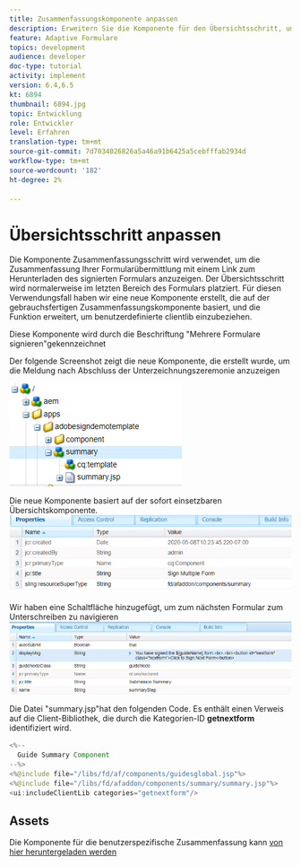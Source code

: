 ```yaml
---
title: Zusammenfassungskomponente anpassen
description: Erweitern Sie die Komponente für den Übersichtsschritt, um die Funktion zum Navigieren zum nächsten Formular im Paket einzuschließen.
feature: Adaptive Formulare
topics: development
audience: developer
doc-type: tutorial
activity: implement
version: 6.4,6.5
kt: 6894
thumbnail: 6894.jpg
topic: Entwicklung
role: Entwickler
level: Erfahren
translation-type: tm+mt
source-git-commit: 7d7034026826a5a46a91b6425a5cebfffab2934d
workflow-type: tm+mt
source-wordcount: '182'
ht-degree: 2%

---
```



# Übersichtsschritt anpassen

Die Komponente Zusammenfassungsschritt wird verwendet, um die Zusammenfassung Ihrer Formularübermittlung mit einem Link zum Herunterladen des signierten Formulars anzuzeigen. Der Übersichtsschritt wird normalerweise im letzten Bereich des Formulars platziert.
Für diesen Verwendungsfall haben wir eine neue Komponente erstellt, die auf der gebrauchsfertigen Zusammenfassungskomponente basiert, und die Funktion erweitert, um benutzerdefinierte clientlib einzubeziehen.

Diese Komponente wird durch die Beschriftung &quot;Mehrere Formulare signieren&quot;gekennzeichnet

Der folgende Screenshot zeigt die neue Komponente, die erstellt wurde, um die Meldung nach Abschluss der Unterzeichnungszeremonie anzuzeigen

![Zusammenfassungskomponente](assets/summary.PNG)

Die neue Komponente basiert auf der sofort einsetzbaren Übersichtskomponente.
![component-prop](assets/componentprop.PNG)

Wir haben eine Schaltfläche hinzugefügt, um zum nächsten Formular zum Unterschreiben zu navigieren
![template-code](assets/template-code.PNG)

Die Datei &quot;summary.jsp&quot;hat den folgenden Code. Es enthält einen Verweis auf die Client-Bibliothek, die durch die Kategorien-ID **getnextform** identifiziert wird.

```java
<%--
  Guide Summary Component
--%>
<%@include file="/libs/fd/af/components/guidesglobal.jsp"%>
<%@include file="/libs/fd/afaddon/components/summary/summary.jsp"%>
<ui:includeClientLib categories="getnextform"/>
```

## Assets

Die Komponente für die benutzerspezifische Zusammenfassung kann [von hier heruntergeladen werden](assets/custom-summary-step.zip)


